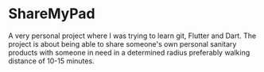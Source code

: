 # ShareMyPad
A very personal project where I was trying to learn git, Flutter and Dart. The project is about being able to share someone's own personal sanitary products with someone in need in a determined radius preferably walking distance of 10-15 minutes.
